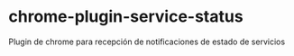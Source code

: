 chrome-plugin-service-status
============================

Plugin de chrome para recepción de notificaciones de estado de servicios
